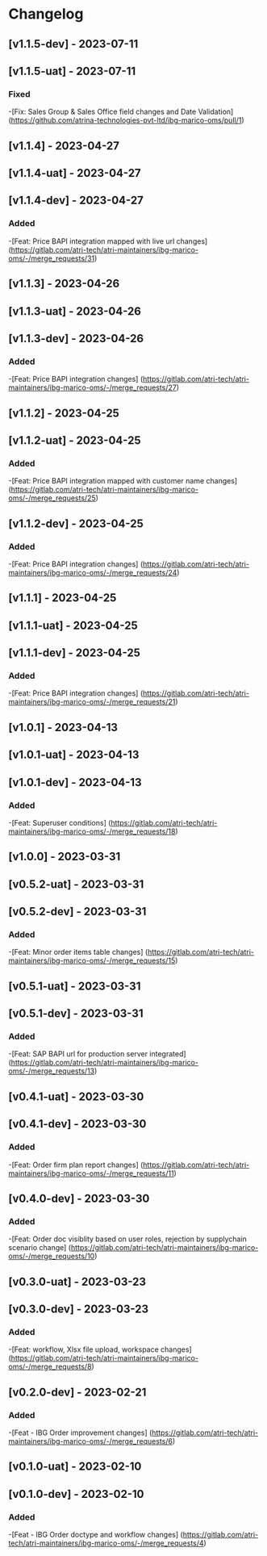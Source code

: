 # Changelog
## [v1.1.5-dev] - 2023-07-11
## [v1.1.5-uat] - 2023-07-11

### Fixed

-[Fix: Sales Group & Sales Office field changes and Date Validation] (https://github.com/atrina-technologies-pvt-ltd/ibg-marico-oms/pull/1)


## [v1.1.4] - 2023-04-27
## [v1.1.4-uat] - 2023-04-27
## [v1.1.4-dev] - 2023-04-27

### Added

-[Feat: Price BAPI integration mapped with live url changes] (https://gitlab.com/atri-tech/atri-maintainers/ibg-marico-oms/-/merge_requests/31)


## [v1.1.3] - 2023-04-26
## [v1.1.3-uat] - 2023-04-26
## [v1.1.3-dev] - 2023-04-26

### Added

-[Feat: Price BAPI integration changes] (https://gitlab.com/atri-tech/atri-maintainers/ibg-marico-oms/-/merge_requests/27)

## [v1.1.2] - 2023-04-25
## [v1.1.2-uat] - 2023-04-25

### Added

-[Feat: Price BAPI integration mapped with customer name changes] (https://gitlab.com/atri-tech/atri-maintainers/ibg-marico-oms/-/merge_requests/25)

## [v1.1.2-dev] - 2023-04-25

### Added

-[Feat: Price BAPI integration changes] (https://gitlab.com/atri-tech/atri-maintainers/ibg-marico-oms/-/merge_requests/24)

## [v1.1.1] - 2023-04-25
## [v1.1.1-uat] - 2023-04-25
## [v1.1.1-dev] - 2023-04-25

### Added

-[Feat: Price BAPI integration changes] (https://gitlab.com/atri-tech/atri-maintainers/ibg-marico-oms/-/merge_requests/21)

## [v1.0.1] - 2023-04-13
## [v1.0.1-uat] - 2023-04-13
## [v1.0.1-dev] - 2023-04-13

### Added

-[Feat: Superuser conditions] (https://gitlab.com/atri-tech/atri-maintainers/ibg-marico-oms/-/merge_requests/18)

## [v1.0.0] - 2023-03-31 
## [v0.5.2-uat] - 2023-03-31
## [v0.5.2-dev] - 2023-03-31

### Added

-[Feat: Minor order items table changes] (https://gitlab.com/atri-tech/atri-maintainers/ibg-marico-oms/-/merge_requests/15)

## [v0.5.1-uat] - 2023-03-31
## [v0.5.1-dev] - 2023-03-31

### Added

-[Feat: SAP BAPI url for production server integrated] (https://gitlab.com/atri-tech/atri-maintainers/ibg-marico-oms/-/merge_requests/13)

## [v0.4.1-uat] - 2023-03-30
## [v0.4.1-dev] - 2023-03-30

### Added

-[Feat: Order firm plan report changes] (https://gitlab.com/atri-tech/atri-maintainers/ibg-marico-oms/-/merge_requests/11)

## [v0.4.0-dev] - 2023-03-30

### Added

-[Feat: Order doc visiblity based on user roles, rejection by supplychain scenario change] (https://gitlab.com/atri-tech/atri-maintainers/ibg-marico-oms/-/merge_requests/10)


## [v0.3.0-uat] - 2023-03-23
## [v0.3.0-dev] - 2023-03-23

### Added

-[Feat: workflow, Xlsx file upload, workspace changes] (https://gitlab.com/atri-tech/atri-maintainers/ibg-marico-oms/-/merge_requests/8)

## [v0.2.0-dev] - 2023-02-21

### Added

-[Feat - IBG Order improvement changes] (https://gitlab.com/atri-tech/atri-maintainers/ibg-marico-oms/-/merge_requests/6)

## [v0.1.0-uat] - 2023-02-10
## [v0.1.0-dev] - 2023-02-10

### Added

-[Feat - IBG Order doctype and workflow changes] (https://gitlab.com/atri-tech/atri-maintainers/ibg-marico-oms/-/merge_requests/4)
